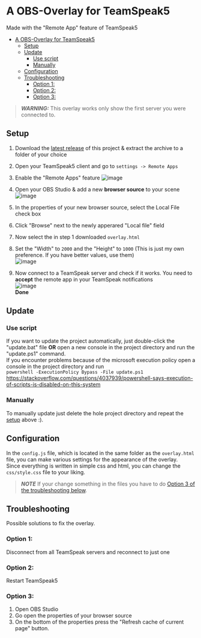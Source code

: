 
# A OBS-Overlay for TeamSpeak5
Made with the "Remote App" feature of TeamSpeak5
- [A OBS-Overlay for TeamSpeak5](#a-obs-overlay-for-teamspeak5)
  - [Setup](#setup)
  - [Update](#update) 
    - [Use script](#use-script)
    - [Manually](#manually)
  - [Configuration](#configuration)
  - [Troubleshooting](#troubleshooting)
    - [Option 1:](#option-1)
    - [Option 2:](#option-2)
    - [Option 3:](#option-3)

>**_WARNING:_** This overlay works only show the first server you were connected to.

## Setup
1. Download the [latest release](https://github.com/DerTyp876/ts5-obs-overlay/releases/latest) of this project & extract the archive to a folder of your choice
2. Open your TeamSpeak5 client and go to 
`settings -> Remote Apps`
3. Enable the "Remote Apps" feature
![image](https://user-images.githubusercontent.com/76851529/197849050-d4e28b8e-c150-4462-8871-f77ec672ee49.png)

4. Open your OBS Studio & add a new **browser source** to your scene
![image](https://user-images.githubusercontent.com/76851529/197849644-9396fb9c-4943-4cb2-a511-062ffcd60404.png)

5. In the properties of your new browser source, select the Local File check box
6. Click "Browse" next to the newly apperared "Local file" field
7. Now select the in step 1 downloaded `overlay.html`
8. Set the "Width" to `2000` and the "Height" to `1000` (This is just my own preference. If you have better values, use them)  
![image](https://user-images.githubusercontent.com/76851529/197849886-679b200b-6d42-439e-bce6-44c6df67ffcc.png)  

9. Now connect to a TeamSpeak server and check if it works. You need to **accept** the remote app in your TeamSpeak notifications  
![image](https://user-images.githubusercontent.com/76851529/197850151-ad057277-fe3d-427e-b21b-1d2b4875c70b.png)  
**Done**
## Update
### Use script
If you want to update the project automatically, just double-click the "update.bat" file **OR** open a new console in the project directory and run the "update.ps1" command.  
If you encounter problems because of the microsoft execution policy open a console in the project directory and run  
`powershell -ExecutionPolicy Bypass -File update.ps1`  
https://stackoverflow.com/questions/4037939/powershell-says-execution-of-scripts-is-disabled-on-this-system 

### Manually
To manually update just delete the hole project directory and repeat the [setup](#setup) above :).

## Configuration
In the `config.js` file, which is located in the same folder as the `overlay.html` file, you can make various settings for the appearance of the overlay.  
Since everything is written in simple css and html, you can change the `css/style.css` file to your liking.
>**_NOTE_** If your change something in the files you have to do [Option 3 of the troubleshooting below](#option-3).  

## Troubleshooting
Possible solutions to fix the overlay.
### Option 1:  
   Disconnect from all TeamSpeak servers and reconnect to just one
### Option 2: 
   Restart TeamSpeak5
### Option 3:
1. Open OBS Studio
2. Go open the properties of your browser source
3. On the bottom of the properties press the "Refresh cache of current page" button.
